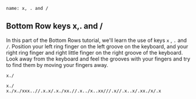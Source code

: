 ﻿
```ngMeta
name: x, . and /
```

## Bottom Row keys x,. and /

In this part of the Bottom Rows tutorial, we'll learn the use of keys `x` , `.` and `/`.
Position your left ring finger on the left groove on the keyboard, and your right ring finger and right little finger on the right groove of the keyboard. Look away from the keyboard and feel the grooves with your fingers and try to find them by moving your fingers away.


```trytyping
x./
```

```practicetyping
x./
x./x./xxx..//.x.x/.x./xx.//.x../x..xx///.x//.x..x/.xx./x/.x
```


